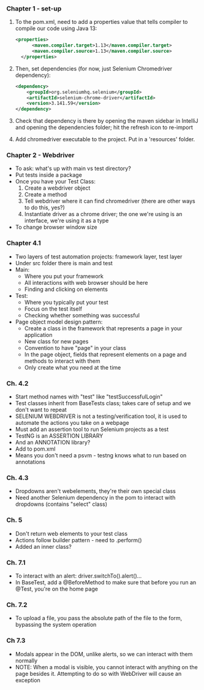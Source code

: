 ### Chapter 1 - set-up

1. To the pom.xml, need to add a properties value that tells compiler to compile our code using Java 13:
    ```xml
    <properties>
          <maven.compiler.target>1.13</maven.compiler.target>
          <maven.compiler.source>1.13</maven.compiler.source>
      </properties>
      ```
2. Then, set dependencies (for now, just Selenium Chromedriver dependency):
    ```xml
    <dependency>
        <groupId>org.seleniumhq.selenium</groupId>
        <artifactId>selenium-chrome-driver</artifactId>
        <version>3.141.59</version>
    </dependency>
    ```
3. Check that dependency is there by opening the maven sidebar in IntelliJ and opening the dependencies folder; hit the refresh icon to re-import

4. Add chromedriver executable to the project. Put in a 'resources' folder.

### Chapter 2 - Webdriver

- To ask: what's up with main vs test directory?
- Put tests inside a package
- Once you have your Test Class:
    1. Create a webdriver object
    2. Create a method
    3. Tell webdriver where it can find chromedriver (there are other ways to do this, yes?)
    4. Instantiate driver as a chrome driver; the one we're using is an interface, we're using it as a type
- To change browser window size

### Chapter 4.1

- Two layers of test automation projects: framework layer, test layer
- Under src folder there is main and test
- Main:
    - Where you put your framework
    - All interactions with web browser should be here
    - Finding and clicking on elements
- Test:
    - Where you typically put your test
    - Focus on the test itself
    - Checking whether something was successful
- Page object model design pattern:
    - Create a class in the framework that represents a page in your application
    - New class for new pages
    - Convention to have "page" in your class
    - In the page object, fields that represent elements on a page and methods to interact with them
    - Only create what you need at the time
    
### Ch. 4.2

- Start method names with "test" like "testSuccessfulLogin"
- Test classes inherit from BaseTests class; takes care of setup and we don't want to repeat
- SELENIUM WEBDRIVER is not a testing/verification tool, it is used to automate the actions you take on a webpage
- Must add an assertion tool to run Selenium projects as a test
- TestNG is an ASSERTION LIBRARY
- And an ANNOTATION library? 
- Add to pom.xml
- Means you don't need a psvm - testng knows what to run based on annotations

### Ch. 4.3

- Dropdowns aren't webelements, they're their own special class
- Need another Selenium dependency in the pom to interact with dropdowns (contains "select" class)

### Ch. 5

- Don't return web elements to your test class
- Actions follow builder pattern - need to .perform()
- Added an inner class?

### Ch. 7.1

- To interact with an alert: driver.switchTo().alert()...
- In BaseTest, add a @BeforeMethod to make sure that before you run an @Test, you're on the home page

### Ch. 7.2

- To upload a file, you pass the absolute path of the file to the form, bypassing the system operation

### Ch 7.3

- Modals appear in the DOM, unlike alerts, so we can interact with them normally
- NOTE: When a modal is visible, you cannot interact with anything on the page besides it. Attempting to do so with WebDriver will cause an exception
